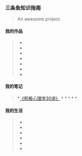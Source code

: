 ### 三条鱼知识指南

> An awesome project.

#### 我的作品 
> *
> *
> *
> *
> *
> *
> *

#### 我的笔记
> *[《积极心理学30讲》](https://3ty.top/node/Positivepsychology/#/)
> *
> *
> *
> *
> *

#### 我的生活
> *
> *
> *
> *
> *
> *













